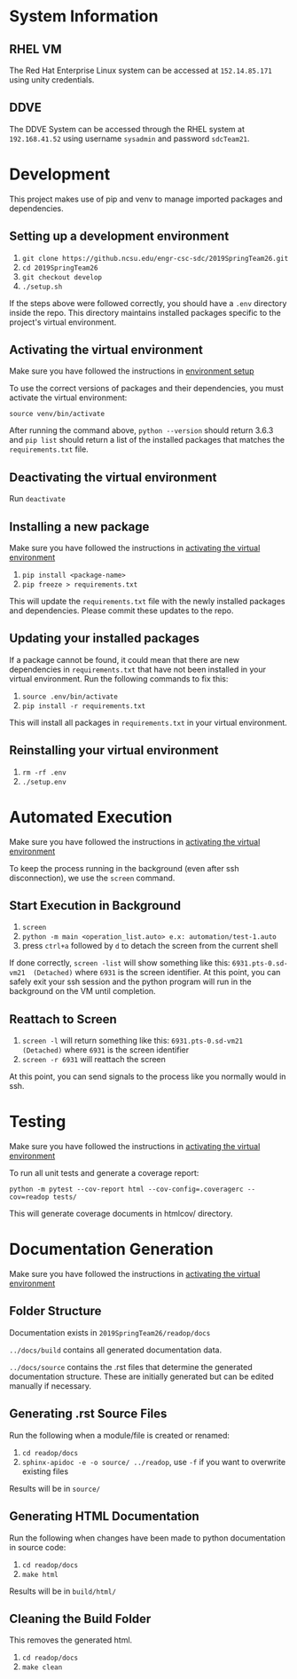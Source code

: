 # System Information

## RHEL VM

The Red Hat Enterprise Linux system can be accessed at `152.14.85.171` using unity credentials.

## DDVE

The DDVE System can be accessed through the RHEL system at `192.168.41.52` using username `sysadmin` and password `sdcTeam21`.

# Development
This project makes use of pip and venv to manage imported packages and dependencies.

## Setting up a development environment

1. `git clone https://github.ncsu.edu/engr-csc-sdc/2019SpringTeam26.git`
2. `cd 2019SpringTeam26`
3. `git checkout develop`
4. `./setup.sh`

If the steps above were followed correctly, you should have a `.env` directory inside the repo. This directory maintains installed packages specific to the project's virtual environment.

## Activating the virtual environment

Make sure you have followed the instructions in [environment setup](#setting-up-a-development-environment)

To use the correct versions of packages and their dependencies, you must activate the virtual environment:

`source venv/bin/activate`

After running the command above, `python --version` should return 3.6.3 and `pip list` should return a list of the installed packages that matches the `requirements.txt` file.

## Deactivating the virtual environment

Run `deactivate`

## Installing a new package

Make sure you have followed the instructions in [activating the virtual environment](#activating-the-virtual-environment)

1. `pip install <package-name>`
2. `pip freeze > requirements.txt`

This will update the `requirements.txt` file with the newly installed packages and dependencies. Please commit these updates to the repo.

## Updating your installed packages

If a package cannot be found, it could mean that there are new dependencies in `requirements.txt` that have not been installed in your virtual environment. Run the following commands to fix this:

1. `source .env/bin/activate`
2. `pip install -r requirements.txt`

This will install all packages in `requirements.txt` in your virtual environment.

## Reinstalling your virtual environment

1. `rm -rf .env`
2. `./setup.env`

# Automated Execution

Make sure you have followed the instructions in [activating the virtual environment](#activating-the-virtual-environment)

To keep the process running in the background (even after ssh disconnection), we use the `screen` command.

## Start Execution in Background

1. `screen` 
2. `python -m main <operation_list.auto> e.x: automation/test-1.auto`
3. press `ctrl+a` followed by `d` to detach the screen from the current shell

If done correctly, `screen -list` will show something like this: `6931.pts-0.sd-vm21  (Detached)` where `6931` is the screen identifier. At this point, you can safely exit your ssh session and the python program will run in the background on the VM until completion.

## Reattach to Screen

1. `screen -l` will return something like this: `6931.pts-0.sd-vm21  (Detached)` where `6931` is the screen identifier
2. `screen -r 6931` will reattach the screen

At this point, you can send signals to the process like you normally would in ssh.

# Testing

Make sure you have followed the instructions in [activating the virtual environment](#activating-the-virtual-environment)

To run all unit tests and generate a coverage report:

`python -m pytest --cov-report html --cov-config=.coveragerc --cov=readop tests/`

This will generate coverage documents in htmlcov/ directory.

# Documentation Generation

Make sure you have followed the instructions in [activating the virtual environment](#activating-the-virtual-environment)

## Folder Structure

Documentation exists in `2019SpringTeam26/readop/docs`

`../docs/build` contains all generated documentation data.

`../docs/source` contains the .rst files that determine the generated documentation structure. These are initially generated but can be edited manually if necessary.

## Generating .rst Source Files

Run the following when a module/file is created or renamed:

1. `cd readop/docs`
2. `sphinx-apidoc -e -o source/ ../readop`, use `-f` if you want to overwrite existing files

Results will be in `source/`

## Generating HTML Documentation

Run the following when changes have been made to python documentation in source code:

1. `cd readop/docs`
2. `make html`

Results will be in `build/html/`

## Cleaning the Build Folder

This removes the generated html.

1. `cd readop/docs`
2. `make clean`

